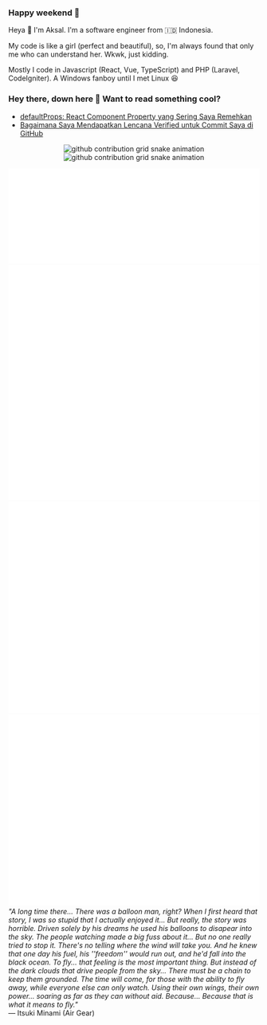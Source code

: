 ### Happy weekend 🥰
Heya 👋 I'm Aksal. I'm a software engineer from 🇮🇩 Indonesia.

My code is like a girl (perfect and beautiful), so, I'm always found that only me who can understand her. Wkwk, just kidding.

Mostly I code in Javascript (React, Vue, TypeScript) and PHP (Laravel, CodeIgniter). A Windows fanboy until I met Linux 😆
### Hey there, down here 👋 Want to read something cool?
- <a href="https://aksalsf.medium.com/defaultprops-react-component-property-yang-sering-saya-remehkan-6fca5b05cf8a?source=rss-bd0cf8323376------2">defaultProps: React Component Property yang Sering Saya Remehkan</a>
- <a href="https://aksalsf.medium.com/bagaimana-saya-mendapatkan-lencana-verified-untuk-commit-saya-di-github-4093994452e9?source=rss-bd0cf8323376------2">Bagaimana Saya Mendapatkan Lencana Verified untuk Commit Saya di GitHub</a>
<p align="center"><img src="https://raw.githubusercontent.com/aksalsf/aksalsf/output/github-contribution-grid-snake-dark.svg#gh-dark-mode-only" alt="github contribution grid snake animation"><img src="https://raw.githubusercontent.com/aksalsf/aksalsf/output/github-contribution-grid-snake.svg#gh-light-mode-only" alt="github contribution grid snake animation"></p>
<img src="/skills-metrics.svg" alt="Skills Metrics">
<img src="/habits-metrics.svg" alt="Habits Metrics">
<img src="/social-metrics.svg" alt="Social Metrics">
<img src="/achievement-metrics.svg" alt="Achievement Metrics">
<em>&quot;A long time there... There was a balloon man, right? When I first heard that story, I was so stupid that I actually enjoyed it... But really, the story was horrible. Driven solely by his dreams he used his balloons to disapear into the sky. The people watching made a big fuss about it... But no one really tried to stop it. There's no telling where the wind will take you. And he knew that one day his fuel, his ''freedom'' would run out, and he'd fall into the black ocean. To fly... that feeling is the most important thing. But instead of the dark clouds that drive people from the sky... There must be a chain to keep them grounded. The time will come, for those with the ability to fly away, while everyone else can only watch. Using their own wings, their own power... soaring as far as they can without aid. Because... Because that is what it means to fly.&quot;</em> <br>
— Itsuki Minami (Air Gear)
